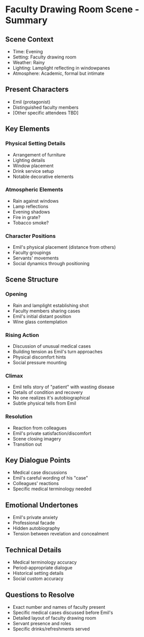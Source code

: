 # Faculty Drawing Room Scene - Summary

## Scene Context
- Time: Evening
- Setting: Faculty drawing room
- Weather: Rainy
- Lighting: Lamplight reflecting in windowpanes
- Atmosphere: Academic, formal but intimate

## Present Characters
- Emil (protagonist)
- Distinguished faculty members
- [Other specific attendees TBD]

## Key Elements
### Physical Setting Details
- Arrangement of furniture
- Lighting details
- Window placement
- Drink service setup
- Notable decorative elements

### Atmospheric Elements
- Rain against windows
- Lamp reflections
- Evening shadows
- Fire in grate?
- Tobacco smoke?

### Character Positions
- Emil's physical placement (distance from others)
- Faculty groupings
- Servants' movements
- Social dynamics through positioning

## Scene Structure
### Opening
- Rain and lamplight establishing shot
- Faculty members sharing cases
- Emil's initial distant position
- Wine glass contemplation

### Rising Action
- Discussion of unusual medical cases
- Building tension as Emil's turn approaches
- Physical discomfort hints
- Social pressure mounting

### Climax
- Emil tells story of "patient" with wasting disease
- Details of condition and recovery
- No one realizes it's autobiographical
- Subtle physical tells from Emil

### Resolution
- Reaction from colleagues
- Emil's private satisfaction/discomfort
- Scene closing imagery
- Transition out

## Key Dialogue Points
- Medical case discussions
- Emil's careful wording of his "case"
- Colleagues' reactions
- Specific medical terminology needed

## Emotional Undertones
- Emil's private anxiety
- Professional facade
- Hidden autobiography
- Tension between revelation and concealment

## Technical Details
- Medical terminology accuracy
- Period-appropriate dialogue
- Historical setting details
- Social custom accuracy

## Questions to Resolve
- Exact number and names of faculty present
- Specific medical cases discussed before Emil's
- Detailed layout of faculty drawing room
- Servant presence and roles
- Specific drinks/refreshments served 